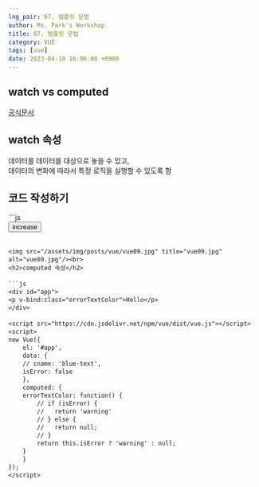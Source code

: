 ```yaml
---
lng_pair: 07. 템플릿 문법
author: Ms. Park's Workshop
title: 07. 템플릿 문법
category: VUE
tags: [vue]
date: 2023-04-10 16:06:00 +0900
---
```


<h2>watch vs computed</h2>
<a href="https://vuejs.org/guide/essentials/computed.html">공식문서</a>

<h2>watch 속성</h2>
데이터를 데이터를 대상으로 놓을 수 있고, <br/>
데이터의 변화에 따라서 특정 로직을 실행할 수 있도록 함 <br/>


<h2> 코드 작성하기 </h2>
```js
<div id="app">
    <button v-on:click="addNum">increase</button>
</div>

<script>
    new Vue({
        el: '#app',
        data: {
            num : 10
        },
        watch: {
            num: function(){
                this.logText();
            }
        },
        methods: {
            addNum : function() {
                this.num = this.num +1;
            },
            logText : function(){
                console.log('changed');
            }
        }
    })
</script>
```

<img src="/assets/img/posts/vue/vue09.jpg" title="vue09.jpg" alt="vue09.jpg"/><br>
<h2>computed 속성</h2>

```js
<div id="app">
<p v-bind:class="errorTextColor">Hello</p>
</div>

<script src="https://cdn.jsdelivr.net/npm/vue/dist/vue.js"></script>
<script>
new Vue({
    el: '#app',
    data: {
    // cname: 'blue-text',
    isError: false
    },
    computed: {
    errorTextColor: function() {
        // if (isError) {
        //   return 'warning'
        // } else {
        //   return null;
        // }
        return this.isError ? 'warning' : null;
    }
    }
});
</script>
```